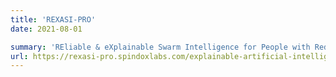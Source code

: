 ```yaml
---
title: 'REXASI-PRO'
date: 2021-08-01

summary: 'REliable & eXplainable Swarm Intelligence for People with Reduced mObility.'
url: https://rexasi-pro.spindoxlabs.com/explainable-artificial-intelligence/
---
```

